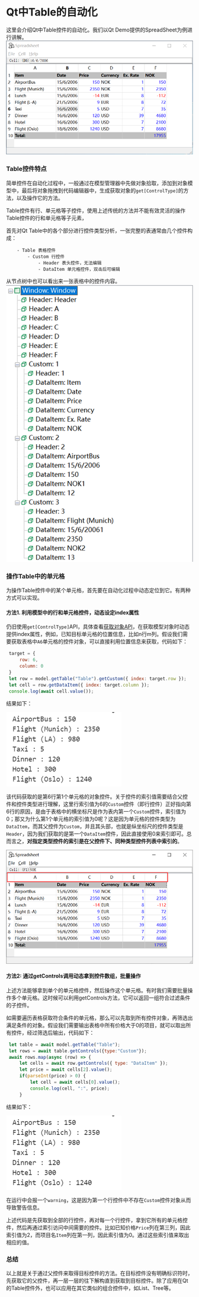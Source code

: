 # Qt中Table的自动化

这里会介绍Qt中Table控件的自动化。我们以Qt Demo提供的SpreadSheet为例进行讲解。
![iamge](assets/spread_sheet_gui.png)  

### Table控件特点

简单控件在自动化过程中，一般通过在模型管理器中先做对象拾取，添加到对象模型中，最后将对象拖拽到代码编辑器中，生成获取对象的`get[ControlType]`的方法，以及操作它的方法。

Table控件有行、单元格等子控件，使用上述传统的方法并不能有效灵活的操作Table控件的行和单元格等子元素，

首先对Qt Table中的各个部分进行控件类型分析，一张完整的表通常由几个控件构成：
```
    - Table 表格控件
        - Custom 行控件
            - Header 表头控件，无法编辑
            - DataItem 单元格控件，双击后可编辑

```

从节点树中也可以看出来一张表格中的控件内容。  
![imgae](assets/node_tree.png)  

### 操作Table中的单元格

为操作Table控件中的某个单元格，首先要在自动化过程中动态定位到它。有两种方式可以实现。

#### 方法1. 利用模型中的行和单元格控件，动态设定index属性

仍旧使用`get[ControlType]`API，具体查看[获取对象API](/node_api/node_container.md)，在获取模型对象时动态提供index属性，例如，已知目标单元格的位置信息，比如n行m列。假设我们需要获取表格中`A6`单元格的控件对象，可以直接利用位置信息来获取，代码如下：

   ```js
    target = {
        row: 6,
        column: 0
    }
    let row = model.getTable("Table").getCustom({ index: target.row });
    let cell = row.getDataItem({ index: target.column });
    console.log(await cell.value());
   ```

结果如下：  

   ![image](assets/method2_result.png)  

该代码获取的是第6行第1个单元格的对象控件。关于控件的索引值需要结合父控件和控件类型进行理解，这里行索引值为6的`Custom`控件（即行控件）正好指向第6行的原因，是由于表格中的横坐标尺是作为表内第一个`Custom`控件，索引值为0；那又为什么第1个单元格的索引值为0呢？这是因为单元格的控件类型为`DataItem`，而其父控件为`Custom`，并且其头部，也就是纵坐标尺的控件类型是`Header`，因为我们获取的是第一个`DataItem`控件，因此直接使用0来索引即可。总而言之，**对指定类型控件的索引是在父控件下、同种类型控件列表中索引的**。

   ![image](assets/sheet_ruler_custom.png)  

#### 方法2: 通过getControls调用动态拿到控件数组，批量操作

上述方法能够拿到单个的单元格控件，然后操作这个单元格。有时我们需要批量操作多个单元格。这时候可以利用getControls方法，它可以返回一组符合过滤条件的子控件。

如需要遍历表格获取符合条件的单元格，那么可以先取到所有控件对象，再筛选出满足条件的对象。假设我们需要输出表格中所有价格大于0的项目，就可以取出所有控件，经过筛选后输出，代码如下：

   ```js
    let table = await model.getTable("Table");
    let rows = await table.getControls({type:"Custom"});
    await rows.map(async (row) => {
        let cells = await row.getControls({ type: "DataItem" });
        let price = await cells[2].value();
        if(parseInt(price) > 0) {
            let cell = await cells[0].value();
            console.log(cell, ":", price);
        }
   ```

结果如下：  

   ![image](assets/method2_result.png)  

在运行中会报一个`warning`，这是因为第一个行控件中不存在`Custom`控件对象从而导致警告信息。  

上述代码是先获取到全部的行控件，再对每一个行控件，拿到它所有的单元格控件，然后再通过索引访问中间需要的控件。比如已知价格`Price`列在第三列，因此索引值为2，而项目名`Item`列在第一列，因此索引值为0。通过这些索引值来取出相应的值。

### 总结

以上就是关于通过父控件来取得目标控件的方法。在目标控件没有明确标识符时，先获取它的父控件，再一层一层的往下解构直到获取到目标控件。除了应用在Qt的Table控件外，也可以应用在其它类似的组合控件中，如List、Tree等。